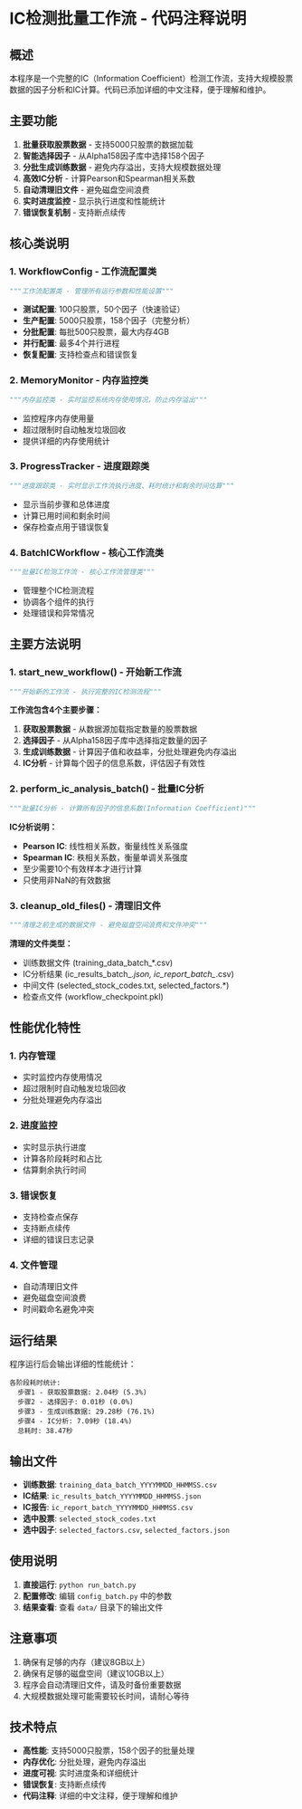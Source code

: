 # IC检测批量工作流 - 代码注释说明

## 概述

本程序是一个完整的IC（Information Coefficient）检测工作流，支持大规模股票数据的因子分析和IC计算。代码已添加详细的中文注释，便于理解和维护。

## 主要功能

1. **批量获取股票数据** - 支持5000只股票的数据加载
2. **智能选择因子** - 从Alpha158因子库中选择158个因子
3. **分批生成训练数据** - 避免内存溢出，支持大规模数据处理
4. **高效IC分析** - 计算Pearson和Spearman相关系数
5. **自动清理旧文件** - 避免磁盘空间浪费
6. **实时进度监控** - 显示执行进度和性能统计
7. **错误恢复机制** - 支持断点续传

## 核心类说明

### 1. WorkflowConfig - 工作流配置类
```python
"""工作流配置类 - 管理所有运行参数和性能设置"""
```
- **测试配置**: 100只股票，50个因子（快速验证）
- **生产配置**: 5000只股票，158个因子（完整分析）
- **分批配置**: 每批500只股票，最大内存4GB
- **并行配置**: 最多4个并行进程
- **恢复配置**: 支持检查点和错误恢复

### 2. MemoryMonitor - 内存监控类
```python
"""内存监控类 - 实时监控系统内存使用情况，防止内存溢出"""
```
- 监控程序内存使用量
- 超过限制时自动触发垃圾回收
- 提供详细的内存使用统计

### 3. ProgressTracker - 进度跟踪类
```python
"""进度跟踪类 - 实时显示工作流执行进度、耗时统计和剩余时间估算"""
```
- 显示当前步骤和总体进度
- 计算已用时间和剩余时间
- 保存检查点用于错误恢复

### 4. BatchICWorkflow - 核心工作流类
```python
"""批量IC检测工作流 - 核心工作流管理类"""
```
- 管理整个IC检测流程
- 协调各个组件的执行
- 处理错误和异常情况

## 主要方法说明

### 1. start_new_workflow() - 开始新工作流
```python
"""开始新的工作流 - 执行完整的IC检测流程"""
```
**工作流包含4个主要步骤：**
1. **获取股票数据** - 从数据源加载指定数量的股票数据
2. **选择因子** - 从Alpha158因子库中选择指定数量的因子
3. **生成训练数据** - 计算因子值和收益率，分批处理避免内存溢出
4. **IC分析** - 计算每个因子的信息系数，评估因子有效性

### 2. perform_ic_analysis_batch() - 批量IC分析
```python
"""批量IC分析 - 计算所有因子的信息系数(Information Coefficient)"""
```
**IC分析说明：**
- **Pearson IC**: 线性相关系数，衡量线性关系强度
- **Spearman IC**: 秩相关系数，衡量单调关系强度
- 至少需要10个有效样本才进行计算
- 只使用非NaN的有效数据

### 3. cleanup_old_files() - 清理旧文件
```python
"""清理之前生成的数据文件 - 避免磁盘空间浪费和文件冲突"""
```
**清理的文件类型：**
- 训练数据文件 (training_data_batch_*.csv)
- IC分析结果 (ic_results_batch_*.json, ic_report_batch_*.csv)
- 中间文件 (selected_stock_codes.txt, selected_factors.*)
- 检查点文件 (workflow_checkpoint.pkl)

## 性能优化特性

### 1. 内存管理
- 实时监控内存使用情况
- 超过限制时自动触发垃圾回收
- 分批处理避免内存溢出

### 2. 进度监控
- 实时显示执行进度
- 计算各阶段耗时和占比
- 估算剩余执行时间

### 3. 错误恢复
- 支持检查点保存
- 支持断点续传
- 详细的错误日志记录

### 4. 文件管理
- 自动清理旧文件
- 避免磁盘空间浪费
- 时间戳命名避免冲突

## 运行结果

程序运行后会输出详细的性能统计：

```
各阶段耗时统计:
  步骤1 - 获取股票数据: 2.04秒 (5.3%)
  步骤2 - 选择因子: 0.01秒 (0.0%)
  步骤3 - 生成训练数据: 29.28秒 (76.1%)
  步骤4 - IC分析: 7.09秒 (18.4%)
  总耗时: 38.47秒
```

## 输出文件

- **训练数据**: `training_data_batch_YYYYMMDD_HHMMSS.csv`
- **IC结果**: `ic_results_batch_YYYYMMDD_HHMMSS.json`
- **IC报告**: `ic_report_batch_YYYYMMDD_HHMMSS.csv`
- **选中股票**: `selected_stock_codes.txt`
- **选中因子**: `selected_factors.csv`, `selected_factors.json`

## 使用说明

1. **直接运行**: `python run_batch.py`
2. **配置修改**: 编辑 `config_batch.py` 中的参数
3. **结果查看**: 查看 `data/` 目录下的输出文件

## 注意事项

1. 确保有足够的内存（建议8GB以上）
2. 确保有足够的磁盘空间（建议10GB以上）
3. 程序会自动清理旧文件，请及时备份重要数据
4. 大规模数据处理可能需要较长时间，请耐心等待

## 技术特点

- **高性能**: 支持5000只股票，158个因子的批量处理
- **内存优化**: 分批处理，避免内存溢出
- **进度可视**: 实时进度条和详细统计
- **错误恢复**: 支持断点续传
- **代码注释**: 详细的中文注释，便于理解和维护
